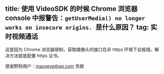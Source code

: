 title: 使用 VideoSDK 的时候 Chrome 浏览器 console 中报警告：`getUserMedia() no longer works on insecure origins. `是什么原因？
tag: 实时视频通话
---
这是因为 Chrome 浏览器限制，获取摄像头的接口在非 https 环境下会报错。解决方法就是配置 https 证书。

感谢野狗用户：maoyeye@qq.com 贡献